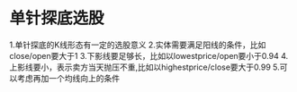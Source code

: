 # 单针探底选股

1.单针探底的K线形态有一定的选股意义
2.实体需要满足阳线的条件，比如close/open要大于1
3.下影线要足够长，比如以lowestprice/open要小于0.94
4.上影线要小，表示卖方当天抛压不重,比如以highestprice/close要大于0.99
5.可以考虑再加一个均线向上的条件